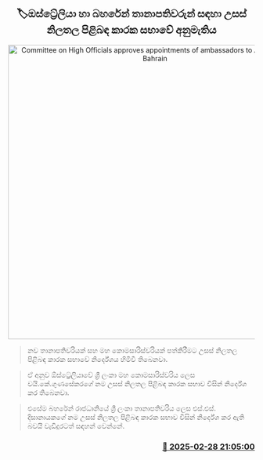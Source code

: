 <p align='center'><b><h2 align='center' title='Committee on High Officials approves appointments of ambassadors to Australia and Bahrain'>🏷ඔස්ට්‍රේලියා හා බහරේන් තානාපතිවරුන් සඳහා උසස් නිලතල පිළිබඳ කාරක සභාවේ අනුමැතිය</h2></b></p>
<p align='center'><img src='https://helakuru.sgp1.cdn.digitaloceanspaces.com/esana/images/lib/High-Posts-Recommends.jpg' width='600' alt='Committee on High Officials approves appointments of ambassadors to Australia and Bahrain'></p>

> නව තානාපතිවරියක් සහ මහ කොමසාරිස්වරියක් පත්කිරීමට උසස් නිලතල පිළිබඳ කාරක සභාවේ නිර්දේශය හිමිවී තිබෙනවා.

> ඒ අනුව ඕස්ට්‍රේලියාවේ ශ්‍රී ලංකා මහ කොමසාරිස්වරිය ලෙස වයි.කේ.ගුණසේකරගේ නම උසස් නිලතල පිළිබඳ කාරක සභාව විසින් නිර්දේශ කර තිබෙනවා.

> එසේම බහරේන් රාජධානියේ ශ්‍රී ලංකා තානාපතිවරිය ලෙස එස්.එස්. දිසානායකගේ නම උසස් නිලතල පිළිබඳ කාරක සභාව විසින් නිර්දේශ කර ඇති බවයි වැඩිදුරටත් සඳහන් වෙන්නේ. 



<h3 align='right'><a href='https://www.helakuru.lk/esana/p/107913/'>📅 2025-02-28 21:05:00</a></h3>
